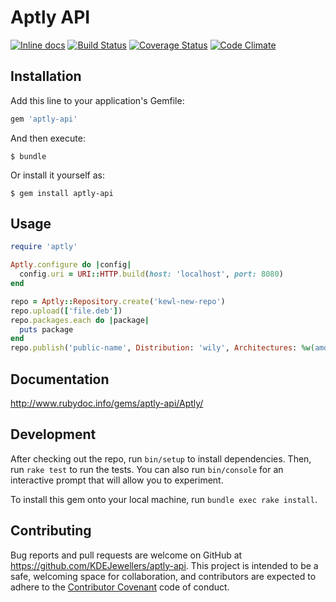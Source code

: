 # Aptly API

[![Inline docs](http://inch-ci.org/github/KDEJewellers/aptly-api.svg?branch=master)](http://inch-ci.org/github/KDEJewellers/aptly-api)
[![Build Status](https://travis-ci.org/KDEJewellers/aptly-api.svg?branch=master)](https://travis-ci.org/KDEJewellers/aptly-api)
[![Coverage Status](https://coveralls.io/repos/KDEJewellers/aptly-api/badge.svg?branch=master&service=github)](https://coveralls.io/github/KDEJewellers/aptly-api?branch=master)
[![Code Climate](https://codeclimate.com/github/KDEJewellers/aptly-api/badges/gpa.svg)](https://codeclimate.com/github/KDEJewellers/aptly-api)

## Installation

Add this line to your application's Gemfile:

```ruby
gem 'aptly-api'
```

And then execute:

    $ bundle

Or install it yourself as:

    $ gem install aptly-api

## Usage

```ruby
require 'aptly'

Aptly.configure do |config|
  config.uri = URI::HTTP.build(host: 'localhost', port: 8080)
end

repo = Aptly::Repository.create('kewl-new-repo')
repo.upload(['file.deb'])
repo.packages.each do |package|
  puts package
end
repo.publish('public-name', Distribution: 'wily', Architectures: %w(amd64 i386))
```

## Documentation
http://www.rubydoc.info/gems/aptly-api/Aptly/

## Development

After checking out the repo, run `bin/setup` to install dependencies. Then, run `rake test` to run the tests. You can also run `bin/console` for an interactive prompt that will allow you to experiment.

To install this gem onto your local machine, run `bundle exec rake install`.

## Contributing

Bug reports and pull requests are welcome on GitHub at https://github.com/KDEJewellers/aptly-api. This project is intended to be a safe, welcoming space for collaboration, and contributors are expected to adhere to the [Contributor Covenant](contributor-covenant.org) code of conduct.
